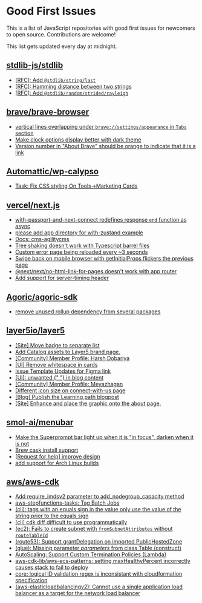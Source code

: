 # Good First Issues

This is a list of JavaScript repositories with good first issues for newcomers to open source. Contributions are welcome!

This list gets updated every day at midnight.

## [stdlib-js/stdlib](https://github.com/stdlib-js/stdlib)

- [[RFC]: Add `@stdlib/string/last`](https://github.com/stdlib-js/stdlib/issues/854)
- [[RFC]: Hamming distance between two strings](https://github.com/stdlib-js/stdlib/issues/836)
- [[RFC]: Add `@stdlib/random/strided/rayleigh`](https://github.com/stdlib-js/stdlib/issues/889)

## [brave/brave-browser](https://github.com/brave/brave-browser)

- [vertical lines overlapping under `brave://settings/appearance` in `Tabs` section](https://github.com/brave/brave-browser/issues/30100)
- [Make clock options display better with dark theme](https://github.com/brave/brave-browser/issues/12061)
- [Version number in "About Brave" should be orange to indicate that it is a link](https://github.com/brave/brave-browser/issues/26040)

## [Automattic/wp-calypso](https://github.com/Automattic/wp-calypso)

- [Task: Fix CSS styling On Tools->Marketing Cards](https://github.com/Automattic/wp-calypso/issues/68761)

## [vercel/next.js](https://github.com/vercel/next.js)

- [with-passport-and-next-connect redefines response `end` function as async](https://github.com/vercel/next.js/issues/51628)
- [please add app directory for with-zustand example](https://github.com/vercel/next.js/issues/52858)
- [Docs: cms-agilitycms](https://github.com/vercel/next.js/issues/52867)
- [Tree shaking doesn't work with Typescript barrel files](https://github.com/vercel/next.js/issues/12557)
- [Custom error page being reloaded every ~3 seconds](https://github.com/vercel/next.js/issues/10024)
- [Swipe back on mobile browser with getInitialProps flickers the previous page](https://github.com/vercel/next.js/issues/10465)
- [@next/next/no-html-link-for-pages doesn't work with app router](https://github.com/vercel/next.js/issues/51742)
- [Add support for server-timing header](https://github.com/vercel/next.js/issues/12382)

## [Agoric/agoric-sdk](https://github.com/Agoric/agoric-sdk)

- [remove unused rollup dependency from several packages](https://github.com/Agoric/agoric-sdk/issues/1223)

## [layer5io/layer5](https://github.com/layer5io/layer5)

- [[Site] Move badge to separate list](https://github.com/layer5io/layer5/issues/4573)
- [Add Catalog assets to Layer5 brand page.](https://github.com/layer5io/layer5/issues/4529)
- [[Community] Member Profile: Harsh Dobariya](https://github.com/layer5io/layer5/issues/4556)
- [[UI] Remove whitespace in cards](https://github.com/layer5io/layer5/issues/3853)
- [Issue Template Updates for Figma link](https://github.com/layer5io/layer5/issues/4534)
- [[UI]: unwanted {" "} in blog content](https://github.com/layer5io/layer5/issues/4521)
- [[Community] Member Profile: Meyazhagan](https://github.com/layer5io/layer5/issues/4517)
- [Different icon size on connect-with-us page](https://github.com/layer5io/layer5/issues/4306)
- [[Blog] Publish the Learning path blogpost](https://github.com/layer5io/layer5/issues/2323)
- [[Site] Enhance and place the graphic onto the about page.](https://github.com/layer5io/layer5/issues/4404)

## [smol-ai/menubar](https://github.com/smol-ai/menubar)

- [Make the Superprompt bar light up when it is "in focus", darken when it is not](https://github.com/smol-ai/menubar/issues/50)
- [Brew cask install support](https://github.com/smol-ai/menubar/issues/55)
- [[Request for help] improve design](https://github.com/smol-ai/menubar/issues/24)
- [add support for Arch Linux builds](https://github.com/smol-ai/menubar/issues/47)

## [aws/aws-cdk](https://github.com/aws/aws-cdk)

- [Add require_imdsv2 parameter to add_nodegroup_capacity method](https://github.com/aws/aws-cdk/issues/19984)
- [aws-stepfunctions-tasks: Tag Batch Jobs](https://github.com/aws/aws-cdk/issues/26336)
- [(cli): tags with an equals sign in the value only use the value of the string prior to the equals sign](https://github.com/aws/aws-cdk/issues/21003)
- [[cli] cdk diff difficult to use programmatically ](https://github.com/aws/aws-cdk/issues/10417)
- [(ec2): Fails to create subnet with `fromSubnetAttributes` without `routeTableId`](https://github.com/aws/aws-cdk/issues/19786)
- [(route53): Support grantDelegation on imported PublicHostedZone](https://github.com/aws/aws-cdk/issues/26240)
- [(glue): Missing parameter *parameters* from class Table (construct)](https://github.com/aws/aws-cdk/issues/14159)
- [AutoScaling: Support Custom Termination Policies (Lambda)](https://github.com/aws/aws-cdk/issues/19750)
- [aws-cdk-lib/aws-ecs-patterns: setting maxHealthyPercent incorrectly causes stack to fail to deploy](https://github.com/aws/aws-cdk/issues/26158)
- [core: logical ID validation regex is inconsistant with cloudformation specification](https://github.com/aws/aws-cdk/issues/26075)
- [(aws-elasticloadbalancingv2): Cannot use a single application load balancer as a target for the network load balancer](https://github.com/aws/aws-cdk/issues/17208)

